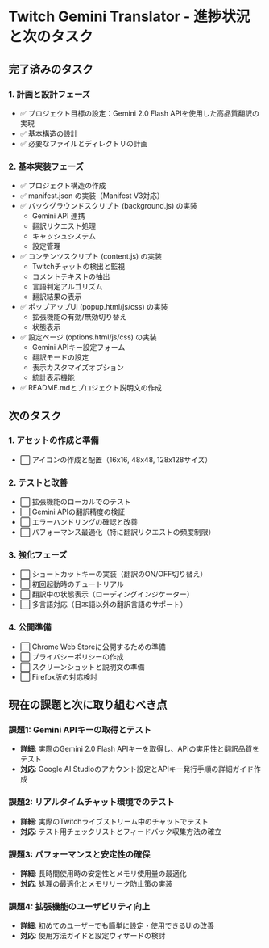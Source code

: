 # Twitch Gemini Translator - 進捗状況と次のタスク

## 完了済みのタスク

### 1. 計画と設計フェーズ
- ✅ プロジェクト目標の設定：Gemini 2.0 Flash APIを使用した高品質翻訳の実現
- ✅ 基本構造の設計
- ✅ 必要なファイルとディレクトリの計画

### 2. 基本実装フェーズ
- ✅ プロジェクト構造の作成
- ✅ manifest.json の実装（Manifest V3対応）
- ✅ バックグラウンドスクリプト (background.js) の実装
  - Gemini API 連携
  - 翻訳リクエスト処理
  - キャッシュシステム
  - 設定管理
- ✅ コンテンツスクリプト (content.js) の実装
  - Twitchチャットの検出と監視
  - コメントテキストの抽出
  - 言語判定アルゴリズム
  - 翻訳結果の表示
- ✅ ポップアップUI (popup.html/js/css) の実装
  - 拡張機能の有効/無効切り替え
  - 状態表示
- ✅ 設定ページ (options.html/js/css) の実装
  - Gemini APIキー設定フォーム
  - 翻訳モードの設定
  - 表示カスタマイズオプション
  - 統計表示機能
- ✅ README.mdとプロジェクト説明文の作成

## 次のタスク

### 1. アセットの作成と準備
- ⬜ アイコンの作成と配置（16x16, 48x48, 128x128サイズ）

### 2. テストと改善
- ⬜ 拡張機能のローカルでのテスト
- ⬜ Gemini APIの翻訳精度の検証
- ⬜ エラーハンドリングの確認と改善
- ⬜ パフォーマンス最適化（特に翻訳リクエストの頻度制限）

### 3. 強化フェーズ
- ⬜ ショートカットキーの実装（翻訳のON/OFF切り替え）
- ⬜ 初回起動時のチュートリアル
- ⬜ 翻訳中の状態表示（ローディングインジケーター）
- ⬜ 多言語対応（日本語以外の翻訳言語のサポート）

### 4. 公開準備
- ⬜ Chrome Web Storeに公開するための準備
- ⬜ プライバシーポリシーの作成
- ⬜ スクリーンショットと説明文の準備
- ⬜ Firefox版の対応検討

## 現在の課題と次に取り組むべき点

### 課題1: Gemini APIキーの取得とテスト
- **詳細**: 実際のGemini 2.0 Flash APIキーを取得し、APIの実用性と翻訳品質をテスト
- **対応**: Google AI Studioのアカウント設定とAPIキー発行手順の詳細ガイド作成

### 課題2: リアルタイムチャット環境でのテスト
- **詳細**: 実際のTwitchライブストリーム中のチャットでテスト
- **対応**: テスト用チェックリストとフィードバック収集方法の確立

### 課題3: パフォーマンスと安定性の確保
- **詳細**: 長時間使用時の安定性とメモリ使用量の最適化
- **対応**: 処理の最適化とメモリリーク防止策の実装

### 課題4: 拡張機能のユーザビリティ向上
- **詳細**: 初めてのユーザーでも簡単に設定・使用できるUIの改善
- **対応**: 使用方法ガイドと設定ウィザードの検討
